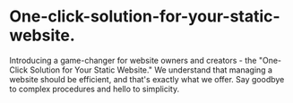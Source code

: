 # One-click-solution-for-your-static-website.
Introducing a game-changer for website owners and creators - the "One-Click Solution for Your Static Website." We understand that managing a website should be efficient, and that's exactly what we offer. Say goodbye to complex procedures and hello to simplicity.
